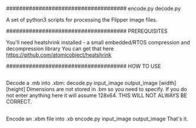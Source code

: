 #####################################
encode.py
decode.py

A set of python3 scripts for processing the Flipper image files.

#####################################
PREREQUISITES

You'll need heatshrink installed - a small embedded/RTOS compression and decompression library
You can get that here https://github.com/atomicobject/heatshrink

#####################################
HOW TO USE

##
Decode a .mb into .xbm:
decode.py input_image output_image [width] [height] 
Dimensions are not stored in .bm so you need to specify.
If you do not enter anything here it will assume 128x64. THIS WILL NOT ALWAYS BE CORRECT.

##
Encode an .xbm file into .xb
encode.py input_image output_image
That's it. 



